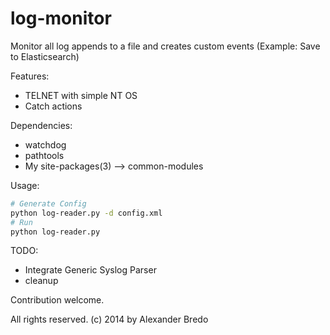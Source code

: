log-monitor
===========

Monitor all log appends to a file and creates custom events (Example: Save to Elasticsearch)

Features:
 * TELNET with simple NT OS
 * Catch actions

Dependencies:
 * watchdog
 * pathtools
 * My site-packages(3) --> common-modules

Usage:
```bash
# Generate Config
python log-reader.py -d config.xml
# Run
python log-reader.py
```

TODO: 
 * Integrate Generic Syslog Parser
 * cleanup
 
Contribution welcome.

All rights reserved.
(c) 2014 by Alexander Bredo